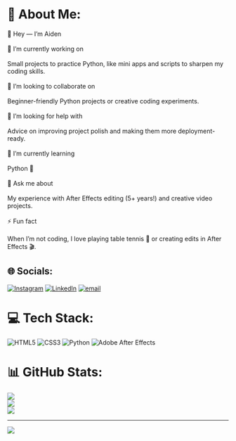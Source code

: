 # 💫 About Me:
👋 Hey — I’m Aiden<br><br>🔭 I’m currently working on<br><br>Small projects to practice Python, like mini apps and scripts to sharpen my coding skills.<br><br>👯 I’m looking to collaborate on<br><br>Beginner-friendly Python projects or creative coding experiments.<br><br>🤝 I’m looking for help with<br><br>Advice on improving project polish and making them more deployment-ready.<br><br>🌱 I’m currently learning<br><br>Python 🐍<br><br>💬 Ask me about<br><br>My experience with After Effects editing (5+ years!) and creative video projects.<br><br>⚡ Fun fact<br><br>When I’m not coding, I love playing table tennis 🏓 or creating edits in After Effects 🎬.


## 🌐 Socials:
[![Instagram](https://img.shields.io/badge/Instagram-%23E4405F.svg?logo=Instagram&logoColor=white)](https://instagram.com/amv.a12) [![LinkedIn](https://img.shields.io/badge/LinkedIn-%230077B5.svg?logo=linkedin&logoColor=white)](https://linkedin.com/in/https://www.linkedin.com/in/aiden-neizer-64463b299/) [![email](https://img.shields.io/badge/Email-D14836?logo=gmail&logoColor=white)](mailto:a.neizer2007@gmail.com) 

# 💻 Tech Stack:
![HTML5](https://img.shields.io/badge/html5-%23E34F26.svg?style=for-the-badge&logo=html5&logoColor=white) ![CSS3](https://img.shields.io/badge/css3-%231572B6.svg?style=for-the-badge&logo=css3&logoColor=white) ![Python](https://img.shields.io/badge/python-3670A0?style=for-the-badge&logo=python&logoColor=ffdd54) ![Adobe After Effects](https://img.shields.io/badge/Adobe%20After%20Effects-9999FF.svg?style=for-the-badge&logo=Adobe%20After%20Effects&logoColor=white)
# 📊 GitHub Stats:
![](https://github-readme-stats.vercel.app/api?username=10AN01&theme=dark&hide_border=false&include_all_commits=false&count_private=false)<br/>
![](https://nirzak-streak-stats.vercel.app/?user=10AN01&theme=dark&hide_border=false)<br/>
![](https://github-readme-stats.vercel.app/api/top-langs/?username=10AN01&theme=dark&hide_border=false&include_all_commits=false&count_private=false&layout=compact)

---
[![](https://visitcount.itsvg.in/api?id=10AN01&icon=0&color=1)](https://visitcount.itsvg.in)

<!-- Proudly created with GPRM ( https://gprm.itsvg.in ) -->
